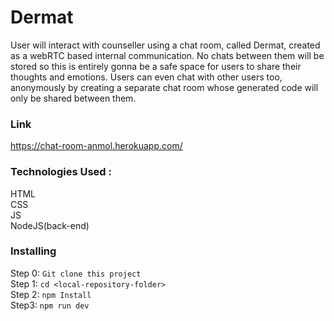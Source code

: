 
# Dermat

User will interact with counseller using a chat room, called Dermat, created as a webRTC based internal communication.
No chats between them will be stored so this is entirely gonna be a safe space for users to share their thoughts and emotions.
Users can even chat with other users too, anonymously by creating a separate chat room whose generated code will only be shared between them.

### Link
https://chat-room-anmol.herokuapp.com/

### Technologies Used :
HTML<br>
CSS <br>
JS<br>
NodeJS(back-end)<br>

### Installing
Step 0: ```Git clone this project```<br>
Step 1: ```cd <local-repository-folder>``` <br>
Step 2: ```npm Install```<br>
Step3: ```npm run dev```<br>
